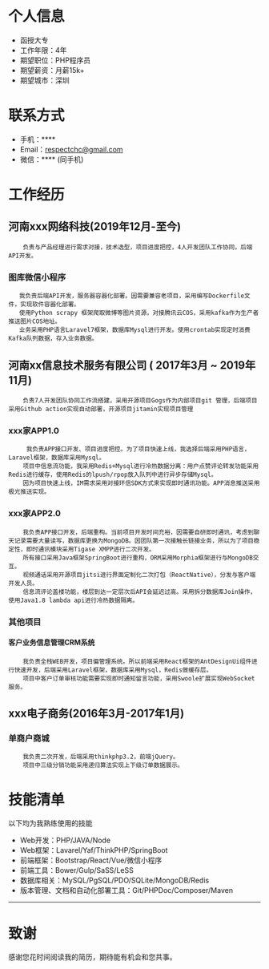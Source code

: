# 个人信息

 - 函授大专
 - 工作年限：4年
 - 期望职位：PHP程序员
 - 期望薪资：月薪15k+
 - 期望城市：深圳

  # 联系方式

- 手机：****
- Email：respectchc@gmail.com
- 微信：**** (同手机)

# 工作经历

## 河南xxx网络科技(2019年12月-至今)
        负责与产品经理进行需求对接，技术选型，项目进度把控，4人开发团队工作协同，后端API开发。
### 图库微信小程序
       我负责后端API开发，服务器容器化部署。因需要兼容老项目，采用编写Dockerfile文件，实现软件容器化部署。
       使用Python scrapy 框架爬取微博等图片资源，对接腾讯云COS，采用kafka作为生产者推送图片COS地址。
       业务采用PHP语言Laravel7框架，数据库Mysql进行开发。使用crontab实现定时消费Kafka队列数据，存入业务数据。

## 河南xx信息技术服务有限公司 ( 2017年3月 ~ 2019年11月)
        负责7人开发团队协同工作流搭建，采用开源项目Gogs作为内部项目git 管理，后端项目采用Github action实现自动部署，开源项目jitamin实现项目管理

### xxx家APP1.0

         我负责APP接口开发、项目进度把控。为了项目快速上线，我选择后端采用PHP语言，Laravel框架，数据库采用Mysql。
        项目中信息流功能，我采用Redis+Mysql进行冷热数据分离：用户点赞评论转发功能采用Redis进行缓存，使用Redis的lpush/rpop放入队列中进行异步存储Mysql。
        因为项目快速上线，IM需求采用对接环信SDK方式来实现即时通讯功能。APP消息推送采用极光推送实现。

### xxx家APP2.0

        我负责APP接口开发，后端重构。当前项目开发时间充裕，因需要自研即时通讯，考虑到聊天记录需要大量读写，数据库更换为MongoDB。因团队第一次接触长链接业务，所以为了项目稳定性，即时通讯模块采用Tigase XMPP进行二次开发。
        所有接口采用Java框架SpringBoot进行重构，ORM采用Morphia框架进行与MongoDB交互。
        视频通话采用开源项目jitsi进行界面定制化二次打包（ReactNative），分发与客户端开发人员。
        信息流评论盖楼功能，楼层到达一定层次后API会延迟过高。采用拆分数据库Join操作，使用Java1.8 lambda api进行冷热数据隔离。


### 其他项目

#### 客户业务信息管理CRM系统

        我负责全栈WEB开发，项目偏管理系统。所以前端采用React框架的AntDesignUi组件进行快速开发，后端采用Laravel框架，数据库采用Mysql，Redis做缓存层。
        项目中客户订单审核功能需要实现即时通知留言功能，采用Swoole扩展实现WebSocket服务。

## xxx电子商务(2016年3月-2017年1月)

### 单商户商城

        我负责二次开发，后端采用thinkphp3.2，前端jQuery。
        项目中三级分销功能采用递归算法实现上下级订单数据展示。


# 技能清单

以下均为我熟练使用的技能

- Web开发：PHP/JAVA/Node
- Web框架：Lavarel/Yaf/ThinkPHP/SpringBoot
- 前端框架：Bootstrap/React/Vue/微信小程序
- 前端工具：Bower/Gulp/SaSS/LeSS
- 数据库相关：MySQL/PgSQL/PDO/SQLite/MongoDB/Redis
- 版本管理、文档和自动化部署工具：Git/PHPDoc/Composer/Maven


---

# 致谢

感谢您花时间阅读我的简历，期待能有机会和您共事。


